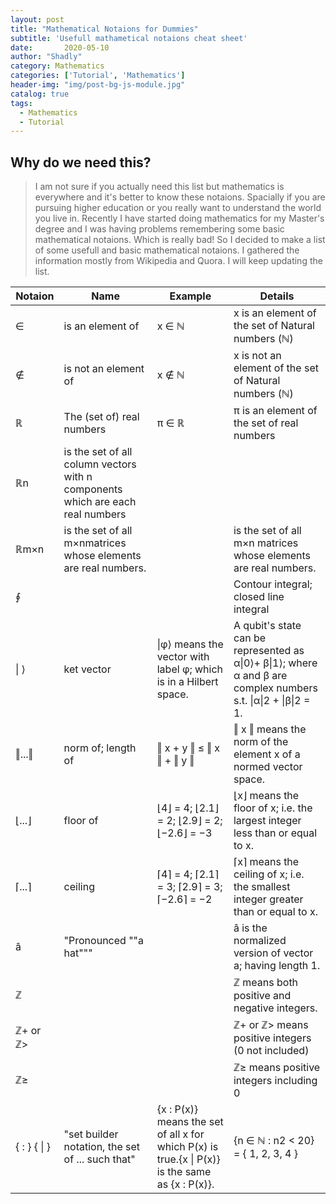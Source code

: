 ```yaml
---
layout: post
title: "Mathematical Notaions for Dummies"
subtitle: 'Usefull mathametical notaions cheat sheet'
date:       2020-05-10
author: "Shadly"
category: Mathematics
categories: ['Tutorial', 'Mathematics']
header-img: "img/post-bg-js-module.jpg"
catalog: true
tags:
  - Mathematics
  - Tutorial
---
```


## Why do we need this?
> I am not sure if you actually need this list but mathematics is everywhere and it's better to know these notaions. Spacially if you are pursuing higher education or you really want to understand the world you live in. Recently I have started doing mathematics for my Master's degree and I was having problems remembering some basic mathematical notaions. Which is really bad! So I decided to make a list of some usefull and basic mathematical notaions. I gathered the information mostly from Wikipedia and Quora. I will keep updating the list. 

| Notaion          | Name                                                                           | Example                                                                                                         | Details                                                                                                              |
|------------------|--------------------------------------------------------------------------------|-----------------------------------------------------------------------------------------------------------------|----------------------------------------------------------------------------------------------------------------------|
| ∈                | is an element of                                                               | x ∈ ℕ                                                                                                           | x is an element of the set of Natural numbers \(ℕ\)                                                                  |
| ∉                | is not an element of                                                           | x ∉ ℕ                                                                                                           | x is not an element of the set of Natural numbers \(ℕ\)                                                              |
| ℝ                | The \(set of\) real numbers                                                    | π ∈ ℝ                                                                                                           | π is an element of the set of real numbers                                                                           |
| ℝn               | is the set of all column vectors with n components which are each real numbers |                                                                                                                 |                                                                                                                      |
| ℝm×n             | is the set of all m×nmatrices whose elements are real numbers\.                |                                                                                                                 | is the set of all  m×n  matrices whose elements are real numbers\.                                                   |
| ∮                |                                                                                |                                                                                                                 | Contour integral; closed line integral                                                                               |
| \| ⟩             | ket vector                                                                     | \|φ⟩ means the vector with label φ; which is in a Hilbert space\.                                               | A qubit's state can be represented as α\|0⟩\+ β\|1⟩; where α and β are complex numbers s\.t\. \|α\|2 \+ \|β\|2 = 1\. |
| ‖\.\.\.‖         | norm of; length of                                                             | ‖ x \+ y ‖ ≤ ‖ x ‖ \+ ‖ y ‖                                                                                     | ‖ x ‖ means the norm of the element x of a normed vector space\.                                                     |
| ⌊\.\.\.⌋         | floor of                                                                       | ⌊4⌋ = 4; ⌊2\.1⌋ = 2;  ⌊2\.9⌋ = 2; ⌊−2\.6⌋ = −3                                                                  | ⌊x⌋ means the floor of x; i\.e\. the largest integer less than or equal to x\.                                       |
| ⌈\.\.\.⌉         | ceiling                                                                        | ⌈4⌉ = 4; ⌈2\.1⌉ = 3; ⌈2\.9⌉ = 3; ⌈−2\.6⌉ = −2                                                                   | ⌈x⌉ means the ceiling of x; i\.e\. the smallest integer greater than or equal to x\.                                 |
| â                | "Pronounced ""a hat"""                                                         |                                                                                                                 | â is the normalized version of vector a; having length 1\.                                                           |
| ℤ                |                                                                                |                                                                                                                 | ℤ means both positive and negative integers\.                                                                        |
| ℤ\+ or ℤ>        |                                                                                |                                                                                                                 | ℤ\+ or ℤ> means positive integers \(0 not included\)                                                                 |
| ℤ≥               |                                                                                |                                                                                                                 | ℤ≥ means positive integers including 0                                                                               |
| \{ : \} \{ \| \} | "set builder notation,  the set of \.\.\. such that"                           | \{x : P\(x\)\} means the set of all x for which P\(x\) is true\.\{x \| P\(x\)\} is the same as \{x : P\(x\)\}\. | \{n ∈ ℕ : n2 < 20\} = \{ 1, 2, 3, 4 \}                                                                                  |
